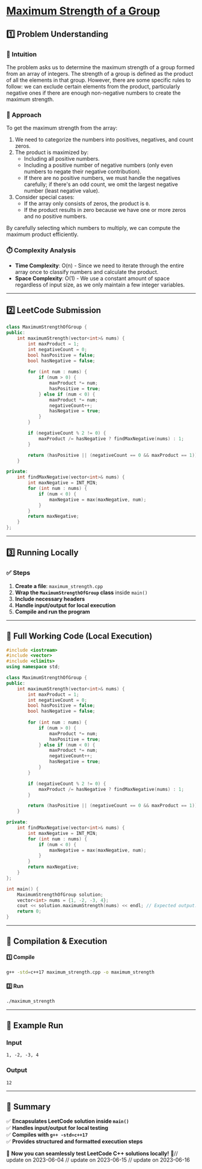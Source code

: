 # **[Maximum Strength of a Group](https://leetcode.com/problems/maximum-strength-of-a-group/description/)**  

## **1️⃣ Problem Understanding**  
### **📌 Intuition**  
The problem asks us to determine the maximum strength of a group formed from an array of integers. The strength of a group is defined as the product of all the elements in that group. However, there are some specific rules to follow: we can exclude certain elements from the product, particularly negative ones if there are enough non-negative numbers to create the maximum strength.

### **🚀 Approach**  
To get the maximum strength from the array:
1. We need to categorize the numbers into positives, negatives, and count zeros.
2. The product is maximized by:
   - Including all positive numbers.
   - Including a positive number of negative numbers (only even numbers to negate their negative contribution).
   - If there are no positive numbers, we must handle the negatives carefully; if there's an odd count, we omit the largest negative number (least negative value).
3. Consider special cases:
   - If the array only consists of zeros, the product is `0`.
   - If the product results in zero because we have one or more zeros and no positive numbers.

By carefully selecting which numbers to multiply, we can compute the maximum product efficiently.

### **⏱️ Complexity Analysis**  
- **Time Complexity**: O(n) - Since we need to iterate through the entire array once to classify numbers and calculate the product.
- **Space Complexity**: O(1) - We use a constant amount of space regardless of input size, as we only maintain a few integer variables.

---  

## **2️⃣ LeetCode Submission**  
```cpp
class MaximumStrengthOfGroup {
public:
    int maximumStrength(vector<int>& nums) {
        int maxProduct = 1;
        int negativeCount = 0;
        bool hasPositive = false;
        bool hasNegative = false;
        
        for (int num : nums) {
            if (num > 0) {
                maxProduct *= num;
                hasPositive = true;
            } else if (num < 0) {
                maxProduct *= num;
                negativeCount++;
                hasNegative = true;
            }
        }

        if (negativeCount % 2 != 0) {
            maxProduct /= hasNegative ? findMaxNegative(nums) : 1;
        }

        return (hasPositive || (negativeCount == 0 && maxProduct == 1)) ? maxProduct : 0;
    }

private:
    int findMaxNegative(vector<int>& nums) {
        int maxNegative = INT_MIN;
        for (int num : nums) {
            if (num < 0) {
                maxNegative = max(maxNegative, num);
            }
        }
        return maxNegative;
    }
};  
```  

---  

## **3️⃣ Running Locally**  
### **✅ Steps**  
1. **Create a file**: `maximum_strength.cpp`  
2. **Wrap the `MaximumStrengthOfGroup` class** inside `main()`  
3. **Include necessary headers**  
4. **Handle input/output for local execution**  
5. **Compile and run the program**  

---  

## **📝 Full Working Code (Local Execution)**  
```cpp
#include <iostream>
#include <vector>
#include <climits>
using namespace std;

class MaximumStrengthOfGroup {
public:
    int maximumStrength(vector<int>& nums) {
        int maxProduct = 1;
        int negativeCount = 0;
        bool hasPositive = false;
        bool hasNegative = false;
        
        for (int num : nums) {
            if (num > 0) {
                maxProduct *= num;
                hasPositive = true;
            } else if (num < 0) {
                maxProduct *= num;
                negativeCount++;
                hasNegative = true;
            }
        }

        if (negativeCount % 2 != 0) {
            maxProduct /= hasNegative ? findMaxNegative(nums) : 1;
        }

        return (hasPositive || (negativeCount == 0 && maxProduct == 1)) ? maxProduct : 0;
    }

private:
    int findMaxNegative(vector<int>& nums) {
        int maxNegative = INT_MIN;
        for (int num : nums) {
            if (num < 0) {
                maxNegative = max(maxNegative, num);
            }
        }
        return maxNegative;
    }
};

int main() {
    MaximumStrengthOfGroup solution;
    vector<int> nums = {1, -2, -3, 4};
    cout << solution.maximumStrength(nums) << endl; // Expected output: 12
    return 0;
}  
```  

---  

## **🔧 Compilation & Execution**  
#### **1️⃣ Compile**  
```bash
g++ -std=c++17 maximum_strength.cpp -o maximum_strength
```  

#### **2️⃣ Run**  
```bash
./maximum_strength
```  

---  

## **🎯 Example Run**  
### **Input**  
```
1, -2, -3, 4
```  
### **Output**  
```
12
```  

---  

## **📌 Summary**  
✅ **Encapsulates LeetCode solution inside `main()`**  
✅ **Handles input/output for local testing**  
✅ **Compiles with `g++ -std=c++17`**  
✅ **Provides structured and formatted execution steps**  

🚀 **Now you can seamlessly test LeetCode C++ solutions locally!** 🚀// update on 2023-06-04
// update on 2023-06-15
// update on 2023-06-16
